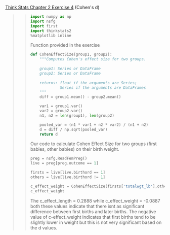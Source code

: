 [Think Stats Chapter 2 Exercise 4](http://greenteapress.com/thinkstats2/html/thinkstats2003.html#toc24) (Cohen's d)

>> ```python
>> import numpy as np
>> import nsfg
>> import first
>> import thinkstats2
>> %matplotlib inline
>> ```
>>
>> Function provided in the exercise
>>
>> ```python
>> def CohenEffectSize(group1, group2):
>>     """Computes Cohen's effect size for two groups.
>>     
>>     group1: Series or DataFrame
>>     group2: Series or DataFrame
>>     
>>     returns: float if the arguments are Series;
>>              Series if the arguments are DataFrames
>>     """
>>     diff = group1.mean() - group2.mean()
>> 
>>     var1 = group1.var()
>>     var2 = group2.var()
>>     n1, n2 = len(group1), len(group2)
>> 
>>     pooled_var = (n1 * var1 + n2 * var2) / (n1 + n2)
>>     d = diff / np.sqrt(pooled_var)
>>     return d
>> ```
>>
>> Our code to calculate Cohen Effect Size for two groups (first babies, other babies) on their birth weight.
>>
>> ```python
>> preg = nsfg.ReadFemPreg()
>> live = preg[preg.outcome == 1]
>> 
>> firsts = live[live.birthord == 1]
>> others = live[live.birthord != 1]
>> 
>> c_effect_weight = CohenEffectSize(firsts['totalwgt_lb'],others['totalwgt_lb'])
>> c_effect_weight
>> ```
>>
>> The c_effect_length = 0.2888 while c_effect_weight = -0.0887 both these values indicate that there isnt as significant difference between first births and later births. The negative value of c-effect_weight indicates that first births tend to be slightly lower in weight but this is not very significant based on the d values.

